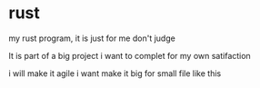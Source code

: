 # rust
my rust program, it is just for me don't judge

It is part of a big project i want to complet for my own satifaction

i will make it agile i want make it big for small file like this 
